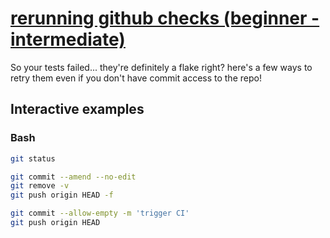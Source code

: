 # [rerunning github checks (beginner - intermediate)](https://youtu.be/OYh22O1B5D0)

So your tests failed... they're definitely a flake right? here's a few ways to retry them even if you don't have commit access to the repo!

## Interactive examples

### Bash

```bash
git status

git commit --amend --no-edit
git remove -v
git push origin HEAD -f

git commit --allow-empty -m 'trigger CI'
git push origin HEAD
```
